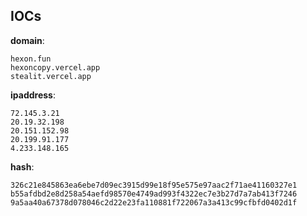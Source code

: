 
## IOCs

__domain__:

```text
hexon.fun
hexoncopy.vercel.app
stealit.vercel.app
```
__ipaddress__:

```text
72.145.3.21
20.19.32.198
20.151.152.98
20.199.91.177
4.233.148.165
```
__hash__:

```text
326c21e845863ea6ebe7d09ec3915d99e18f95e575e97aac2f71ae41160327e1
b55afdbd2e8d258a54aefd98570e4749ad993f4322ec7e3b27d7a7ab413f7246
9a5aa40a67378d078046c2d22e23fa110881f722067a3a413c99cfbfd0402d1f
```
